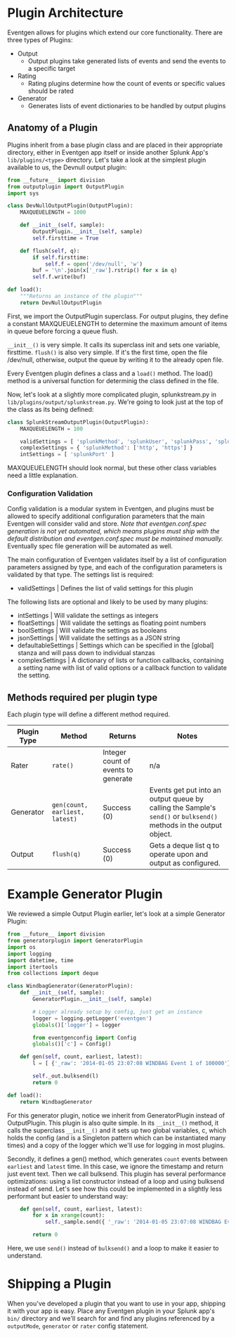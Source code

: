 # Plugin Architecture

Eventgen allows for plugins which extend our core functionality. There are three types of Plugins:

* Output
	* Output plugins take generated lists of events and send the events to a specific target
* Rating
	* Rating plugins determine how the count of events or specific values should be rated
* Generator
	* Generates lists of event dictionaries to be handled by output plugins


## Anatomy of a Plugin

Plugins inherit from a base plugin class and are placed in their appropriate directory, either in Eventgen app itself or inside another Splunk App's ``lib/plugins/<type>`` directory.
Let's take a look at the simplest plugin available to us, the Devnull output plugin:

```python
from __future__ import division
from outputplugin import OutputPlugin
import sys

class DevNullOutputPlugin(OutputPlugin):
    MAXQUEUELENGTH = 1000

    def __init__(self, sample):
        OutputPlugin.__init__(self, sample)
        self.firsttime = True

    def flush(self, q):
        if self.firsttime:
            self.f = open('/dev/null', 'w')
        buf = '\n'.join(x['_raw'].rstrip() for x in q)
        self.f.write(buf)

def load():
    """Returns an instance of the plugin"""
    return DevNullOutputPlugin
```

First, we import the OutputPlugin superclass. For output plugins, they define a constant MAXQUEUELENGTH to determine the maximum amount of items in queue before forcing a queue flush.

``__init__()`` is very simple. It calls its superclass init and sets one variable, firsttime. ``flush()`` is also very simple.
If it's the first time, open the file /dev/null, otherwise, output the queue by writing it to the already open file.

Every Eventgen plugin defines a class and a ``load()`` method. The load() method is a universal function for determinig the class defined in the file.

Now, let's look at a slightly more complicated plugin, splunkstream.py in ``lib/plugins/output/splunkstream.py``. We're going to look just at the top of the class as its being defined:

```python
class SplunkStreamOutputPlugin(OutputPlugin):
    MAXQUEUELENGTH = 100

    validSettings = [ 'splunkMethod', 'splunkUser', 'splunkPass', 'splunkHost', 'splunkPort' ]
    complexSettings = { 'splunkMethod': ['http', 'https'] }
    intSettings = [ 'splunkPort' ]
```

MAXQUEUELENGTH should look normal, but these other class variables need a little explanation.

### Configuration Validation
Config validation is a modular system in Eventgen, and plugins must be allowed to specify additional configuration parameters that the main Eventgen will consider valid and store.
*Note that eventgen.conf.spec generation is not yet automated, which means plugins must ship with the default distribution and eventgen.conf.spec must be maintained manually.*
Eventually spec file generation will be automated as well.

The main configuration of Eventgen validates itself by a list of configuration parameters assigned by type, and each of the configuration parameters is validated by that type.
The settings list is required:

* validSettings 				|  Defines the list of valid settings for this plugin

The following lists are optional and likely to be used by many plugins:

* intSettings			|   Will validate the settings as integers
* floatSettings			|   Will validate the settings as floating point numbers
* boolSettings			|   Will validate the settings as booleans
* jsonSettings			|   Will validate the settings as a JSON string
* defaultableSettings	|   Settings which can be specified in the [global] stanza and will pass down to individual stanzas
* complexSettings       |   A dictionary of lists or function callbacks, containing a setting name with list of valid options or a callback function to validate the setting.

## Methods required per plugin type

Each plugin type will define a different method required.

**Plugin Type** | **Method** | **Returns** | **Notes**
--- | --- | --- | ---
Rater | ``rate()`` | Integer count of events to generate | n/a
Generator | ``gen(count, earliest, latest) `` | Success (0) | Events get put into an output queue by calling the Sample's ``send()`` or ``bulksend()`` methods in the output object.
Output | ``flush(q)`` | Success (0) | Gets a deque list q to operate upon and output as configured.

# Example Generator Plugin

We reviewed a simple Output Plugin earlier, let's look at a simple Generator Plugin:

```python
from __future__ import division
from generatorplugin import GeneratorPlugin
import os
import logging
import datetime, time
import itertools
from collections import deque

class WindbagGenerator(GeneratorPlugin):
    def __init__(self, sample):
        GeneratorPlugin.__init__(self, sample)

        # Logger already setup by config, just get an instance
        logger = logging.getLogger('eventgen')
        globals()['logger'] = logger

        from eventgenconfig import Config
        globals()['c'] = Config()

    def gen(self, count, earliest, latest):
        l = [ {'_raw': '2014-01-05 23:07:08 WINDBAG Event 1 of 100000'} for i in xrange(count) ]

        self._out.bulksend(l)
        return 0

def load():
    return WindbagGenerator
```

For this generator plugin, notice we inherit from GeneratorPlugin instead of OutputPlugin. This plugin is also quite simple.
In its ``__init__()`` method, it calls the superclass ``__init__()`` and it sets up two global variables, c, which holds the config
(and is a Singleton pattern which can be instantiated many times) and a copy of the logger which we'll use for logging in most plugins.

Secondly, it defines a gen() method, which generates ``count`` events between ``earliest`` and ``latest`` time. In this case, we ignore the timestamp and return just event text.
Then we call bulksend. This plugin has several performance optimizations: using a list constructor instead of a loop and using bulksend instead of send.
Let's see how this could be implemented in a slightly less performant but easier to understand way:

```python
    def gen(self, count, earliest, latest):
        for x in xrange(count):
            self._sample.send({ '_raw': '2014-01-05 23:07:08 WINDBAG Event 1 of 100000' })

        return 0
```

Here, we use ``send()`` instead of ``bulksend()`` and a loop to make it easier to understand.

# Shipping a Plugin

When you've developed a plugin that you want to use in your app, shipping it with your app is easy.
Place any Eventgen plugin in your Splunk app's ``bin/`` directory and we'll search for and find any plugins referenced by a ``outputMode``, ``generator`` or ``rater`` config statement.